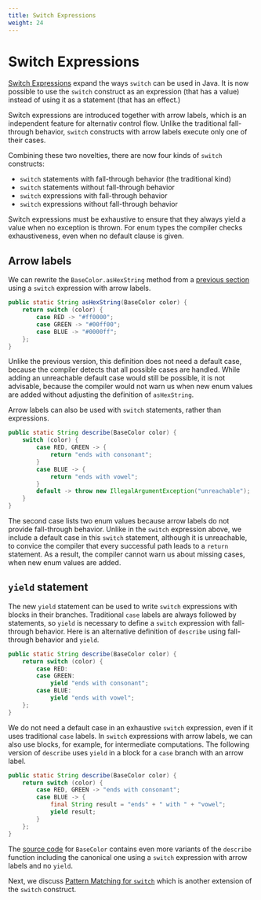 ```yaml
---
title: Switch Expressions
weight: 24
---
```


# Switch Expressions

[Switch Expressions](https://openjdk.java.net/jeps/361)
expand the ways `switch` can be used in Java.
It is now possible to use the `switch` construct as an expression
(that has a value)
instead of using it as a statement (that has an effect.)

Switch expressions are introduced together with arrow labels,
which is an independent feature for alternativ control flow.
Unlike the traditional fall-through behavior,
`switch` constructs with arrow labels execute only one of their cases.

Combining these two novelties, there are now four kinds of `switch` constructs:
  * `switch` statements with fall-through behavior (the traditional kind)
  * `switch` statements without fall-through behavior
  * `switch` expressions with fall-through behavior
  * `switch` expressions without fall-through behavior

Switch expressions must be exhaustive
to ensure that they always yield a value when no exception is thrown.
For enum types the compiler checks exhaustiveness,
even when no default clause is given.

## Arrow labels

We can rewrite the `BaseColor.asHexString` method from a
[previous section](../../background/patterns/#branching-on-enum-types)
using a `switch` expression with arrow labels.

```java
public static String asHexString(BaseColor color) {
    return switch (color) {
        case RED -> "#ff0000";
        case GREEN -> "#00ff00";
        case BLUE -> "#0000ff";
    };
}
```

Unlike the previous version, this definition does not need a default case,
because the compiler detects that all possible cases are handled.
While adding an unreachable default case would still be possible,
it is not advisable,
because the compiler would not warn us 
when new enum values are added without adjusting the definition of `asHexString`.

Arrow labels can also be used with `switch` statements,
rather than expressions.

```java
public static String describe(BaseColor color) {
    switch (color) {
        case RED, GREEN -> {
            return "ends with consonant";
        }
        case BLUE -> {
            return "ends with vowel";
        }
        default -> throw new IllegalArgumentException("unreachable");
    }
}
```

The second case lists two enum values 
because arrow labels do not provide fall-through behavior.
Unlike in the `switch` expression above,
we include a default case in this `switch` statement,
although it is unreachable,
to convice the compiler 
that every successful path leads to a `return` statement.
As a result, the compiler cannot warn us about missing cases,
when new enum values are added.

## `yield` statement

The new `yield` statement can be used to write `switch` expressions
with blocks in their branches.
Traditional `case` labels are always followed by statements,
so `yield` is necessary to define a `switch` expression 
with fall-through behavior.
Here is an alternative definition of `describe`
using fall-through behavior and `yield`.

```java
public static String describe(BaseColor color) {
    return switch (color) {
        case RED:
        case GREEN:
            yield "ends with consonant";
        case BLUE:
            yield "ends with vowel";
    };
}
```

We do not need a default case in an exhaustive `switch` expression,
even if it uses traditional `case` labels.
In `switch` expressions with arrow labels, we can also use blocks,
for example, for intermediate computations.
The following version of `describe` uses `yield` in a block
for a `case` branch with an arrow label.

```java
public static String describe(BaseColor color) {
    return switch (color) {
        case RED, GREEN -> "ends with consonant";
        case BLUE -> {
            final String result = "ends" + " with " + "vowel";
            yield result;
        }
    };
}
```

The
[source code](https://github.com/sebfisch/java-data-code/blob/latest/src/main/java/sebfisch/colors/BaseColor.java)
for `BaseColor` contains even more variants of the `describe` function
including the canonical one using a `switch` expression with arrow labels
and no `yield`.

Next, we discuss
[Pattern Matching for `switch`](../switchpatterns)
which is another extension of the `switch` construct.
